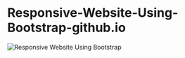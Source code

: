 # Responsive-Website-Using-Bootstrap-github.io
![Responsive Website Using Bootstrap](https://github.com/durgesh2051/Responsive-Website-Using-Bootstrap-github.io/assets/133377196/421fb2ba-0e0c-425d-b31f-ab261a90700e)
